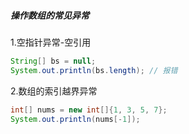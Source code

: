 ##### 操作数组的常见异常 

1.空指针异常-空引用

```java
String[] bs = null;
System.out.println(bs.length); // 报错
```

2.数组的索引越界异常

```java
int[] nums = new int[]{1, 3, 5, 7};
System.out.println(nums[-1]); 
```

